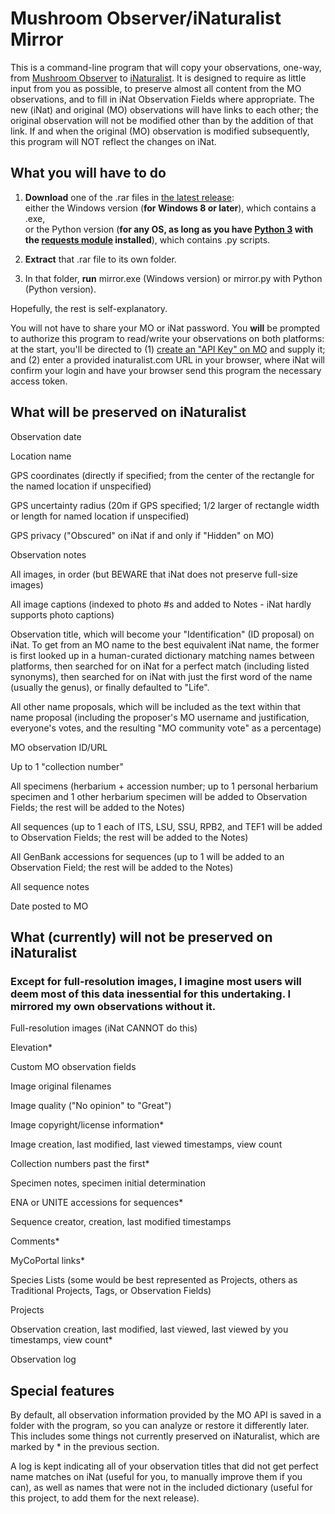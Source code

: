 # Mushroom Observer/iNaturalist Mirror

This is a command-line program that will copy your observations, one-way, from [Mushroom Observer](https://mushroomobserver.org/) to [iNaturalist](https://www.inaturalist.org/). It is designed to require as little input from you as possible, to preserve almost all content from the MO observations, and to fill in iNat Observation Fields where appropriate. The new (iNat) and original (MO) observations will have links to each other; the original observation will not be modified other than by the addition of that link. If and when the original (MO) observation is modified subsequently, this program will NOT reflect the changes on iNat.

## What you will have to do

1. **Download** one of the .rar files in [the latest release](https://github.com/JacobPulk/mirror/releases/latest):  
  either the Windows version (**for Windows 8 or later**), which contains a .exe,    
  or the Python version (**for any OS, as long as you have [Python 3](https://www.python.org/downloads/) with the [requests module](https://pypi.org/project/requests/) installed**), which contains .py scripts.

2. **Extract** that .rar file to its own folder.

3. In that folder, **run** mirror.exe (Windows version) or mirror.py with Python (Python version).

Hopefully, the rest is self-explanatory.

You will not have to share your MO or iNat password. You **will** be prompted to authorize this program to read/write your observations on both platforms: at the start, you'll be directed to (1) [create an "API Key" on MO](https://mushroomobserver.org/account/api_keys) and supply it; and (2) enter a provided inaturalist.com URL in your browser, where iNat will confirm your login and have your browser send this program the necessary access token.

## What will be preserved on iNaturalist

Observation date

Location name

GPS coordinates (directly if specified; from the center of the rectangle for the named location if unspecified)

GPS uncertainty radius (20m if GPS specified; 1/2 larger of rectangle width or length for named location if unspecified)

GPS privacy ("Obscured" on iNat if and only if "Hidden" on MO)

Observation notes

All images, in order (but BEWARE that iNat does not preserve full-size images)

All image captions (indexed to photo #s and added to Notes - iNat hardly supports photo captions)

Observation title, which will become your "Identification" (ID proposal) on iNat. To get from an MO name to the best equivalent iNat name, the former is first looked up in a human-curated dictionary matching names between platforms, then searched for on iNat for a perfect match (including listed synonyms), then searched for on iNat with just the first word of the name (usually the genus), or finally defaulted to "Life".

All other name proposals, which will be included as the text within that name proposal (including the proposer's MO username and justification, everyone's votes, and the resulting "MO community vote" as a percentage)

MO observation ID/URL

Up to 1 "collection number"

All specimens (herbarium + accession number; up to 1 personal herbarium specimen and 1 other herbarium specimen will be added to Observation Fields; the rest will be added to the Notes)

All sequences (up to 1 each of ITS, LSU, SSU, RPB2, and TEF1 will be added to Observation Fields; the rest will be added to the Notes)

All GenBank accessions for sequences (up to 1 will be added to an Observation Field; the rest will be added to the Notes)

All sequence notes

Date posted to MO

## What (currently) will not be preserved on iNaturalist

### Except for full-resolution images, I imagine most users will deem most of this data inessential for this undertaking. I mirrored my own observations without it.

Full-resolution images (iNat CANNOT do this)

Elevation*

Custom MO observation fields

Image original filenames

Image quality ("No opinion" to "Great")

Image copyright/license information*

Image creation, last modified, last viewed timestamps, view count

Collection numbers past the first*

Specimen notes, specimen initial determination

ENA or UNITE accessions for sequences*

Sequence creator, creation, last modified timestamps

Comments*

MyCoPortal links*

Species Lists (some would be best represented as Projects, others as Traditional Projects, Tags, or Observation Fields)

Projects

Observation creation, last modified, last viewed, last viewed by you timestamps, view count*

Observation log

## Special features

By default, all observation information provided by the MO API is saved in a folder with the program, so you can analyze or restore it differently later. This includes some things not currently preserved on iNaturalist, which are marked by \* in the previous section.

A log is kept indicating all of your observation titles that did not get perfect name matches on iNat (useful for you, to manually improve them if you can), as well as names that were not in the included dictionary (useful for this project, to add them for the next release).
